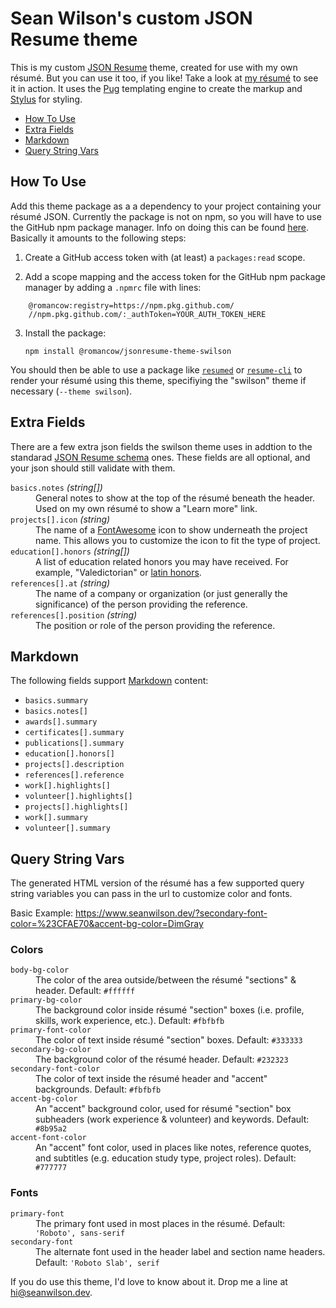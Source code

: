 # Sean Wilson's custom JSON Resume theme

This is my custom [JSON Resume](https://jsonresume.org/) theme, created for use with my own résumé. But you can use it too, if you like! Take a look at [my résumé](https://seanwilson.dev) to see it in action. It uses the [Pug](https://github.com/pugjs/pug) templating engine to create the markup and [Stylus](https://github.com/stylus/stylus) for styling.

- [How To Use](#how-to-use)
- [Extra Fields](#extra-fields)
- [Markdown](#markdown)
- [Query String Vars](#query-string-vars)

## How To Use

Add this theme package as a a dependency to your project containing your résumé JSON. Currently the package is not on npm, so you will have to use the GitHub npm package manager. Info on doing this can be found [here](https://help.github.com/en/articles/configuring-npm-for-use-with-github-package-registry#installing-a-package). Basically it amounts to the following steps:

1) Create a GitHub access token with (at least) a `packages:read` scope.

2) Add a scope mapping and the access token for the GitHub npm package manager by adding a `.npmrc` file with lines:
```
	@romancow:registry=https://npm.pkg.github.com/
	//npm.pkg.github.com/:_authToken=YOUR_AUTH_TOKEN_HERE
```

3) Install the package:

	`npm install @romancow/jsonresume-theme-swilson`

You should then be able to use a package like [`resumed`](https://www.npmjs.com/package/resumed) or [`resume-cli`](https://www.npmjs.com/package/resume-cli) to render your résumé using this theme, specifiying the "swilson" theme if necessary (`--theme swilson`).


## Extra Fields

There are a few extra json fields the swilson theme uses in addtion to the standarad [JSON Resume schema](https://jsonresume.org/schema/) ones. These fields are all optional, and your json should still validate with them.

<dl>
	<dt><code>basics.notes</code> <em>(string[])</em></dt>
	<dd>General notes to show at the top of the résumé beneath the header. Used on my own résumé to show a "Learn more" link.</dd>
	<dt><code>projects[].icon</code> <em>(string)</em></dt>
	<dd>The name of a <a href="https://fontawesome.com/icons">FontAwesome</a> icon to show underneath the project name. This allows you to customize the icon to fit the type of project.</dd>
	<dt><code>education[].honors</code> <em>(string[])</em></dt>
	<dd>A list of education related honors you may have received. For example, "Valedictorian" or <a href="https://en.wikipedia.org/wiki/Latin_honors">latin honors</a>.</dd>
	<dt><code>references[].at</code> <em>(string)</em></dt>
	<dd>The name of a company or organization (or just generally the significance) of the person providing the reference.</dd>
	<dt><code>references[].position</code> <em>(string)</em></dt>
	<dd>The position or role of the person providing the reference.</dd>
</dl>


## Markdown

The following fields support [Markdown](https://www.markdownguide.org/basic-syntax/) content:

- `basics.summary`
- `basics.notes[]`
- `awards[].summary`
- `certificates[].summary`
- `publications[].summary`
- `education[].honors[]`
- `projects[].description`
- `references[].reference`
- `work[].highlights[]`
- `volunteer[].highlights[]`
- `projects[].highlights[]`
- `work[].summary`
- `volunteer[].summary`


## Query String Vars

The generated HTML version of the résumé has a few supported query string variables you can pass in the url to customize color and fonts.

Basic Example: https://www.seanwilson.dev/?secondary-font-color=%23CFAE70&accent-bg-color=DimGray

### Colors
<dl>
	<dt><code>body-bg-color</code></dt>
	<dd>The color of the area outside/between the résumé "sections" & header. Default: <code>#ffffff</code></dd>
	<dt><code>primary-bg-color</code></dt>
	<dd>The background color inside résumé "section" boxes (i.e. profile, skills, work experience, etc.). Default: <code>#fbfbfb</code></dd>
	<dt><code>primary-font-color</code></dt>
	<dd>The color of text inside résumé "section" boxes. Default: <code>#333333</code></dd>
	<dt><code>secondary-bg-color</code></dt>
	<dd>The background color of the résumé header. Default: <code>#232323</code></dd>
	<dt><code>secondary-font-color</code></dt>
	<dd>The color of text inside the résumé header and "accent" backgrounds. Default: <code>#fbfbfb</code></dd>
	<dt><code>accent-bg-color</code></dt>
	<dd>An "accent" background color, used for résumé "section" box subheaders (work experience & volunteer) and keywords. Default: <code>#8b95a2</code></dd>
	<dt><code>accent-font-color</code></dt>
	<dd>An "accent" font color, used in places like notes, reference quotes, and subtitles (e.g. education study type, project roles). Default: <code>#777777</code></dd>
</dl>

### Fonts
<dl>
	<dt><code>primary-font</code></dt>
	<dd>The primary font used in most places in the résumé. Default: <code>'Roboto', sans-serif</code></dd>
	<dt><code>secondary-font</code></dt>
	<dd>The alternate font used in the header label and section name headers. Default: <code>'Roboto Slab', serif</code></dd>
</dl>


If you do use this theme, I'd love to know about it. Drop me a line at <hi@seanwilson.dev>.
